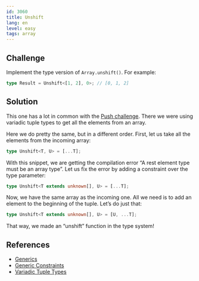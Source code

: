 ```yaml
---
id: 3060
title: Unshift
lang: en
level: easy
tags: array
---
```


## Challenge

Implement the type version of `Array.unshift()`.
For example:

```typescript
type Result = Unshift<[1, 2], 0>; // [0, 1, 2]
```

## Solution

This one has a lot in common with the [Push challenge](./easy-push.md).
There we were using variadic tuple types to get all the elements from an array.

Here we do pretty the same, but in a different order.
First, let us take all the elements from the incoming array:

```typescript
type Unshift<T, U> = [...T];
```

With this snippet, we are getting the compilation error “A rest element type must be an array type”.
Let us fix the error by adding a constraint over the type parameter:

```typescript
type Unshift<T extends unknown[], U> = [...T];
```

Now, we have the same array as the incoming one.
All we need is to add an element to the beginning of the tuple.
Let’s do just that:

```typescript
type Unshift<T extends unknown[], U> = [U, ...T];
```

That way, we made an “unshift” function in the type system!

## References

- [Generics](https://www.typescriptlang.org/docs/handbook/2/generics.html)
- [Generic Constraints](https://www.typescriptlang.org/docs/handbook/2/generics.html#generic-constraints)
- [Variadic Tuple Types](https://www.typescriptlang.org/docs/handbook/release-notes/typescript-4-0.html#variadic-tuple-types)
